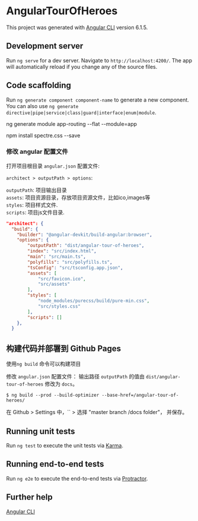 # AngularTourOfHeroes


This project was generated with [Angular CLI](https://github.com/angular/angular-cli) version 6.1.5.

## Development server

Run `ng serve` for a dev server. Navigate to `http://localhost:4200/`. The app will automatically reload if you change any of the source files.

## Code scaffolding

Run `ng generate component component-name` to generate a new component. You can also use `ng generate directive|pipe|service|class|guard|interface|enum|module`.


ng generate module app-routing --flat --module=app

npm install spectre.css --save

### 修改 angular 配置文件

打开项目根目录 `angular.json` 配置文件:  

`architect > outputPath > options`: 

`outputPath`: 项目输出目录  
`assets`: 项目资源目录，存放项目资源文件，比如ico,images等  
`styles`: 项目样式文件.  
`scripts`: 项目js文件目录.   

```json
"architect": {
  "build": {
    "builder": "@angular-devkit/build-angular:browser",
    "options": {
        "outputPath": "dist/angular-tour-of-heroes",
        "index": "src/index.html",
        "main": "src/main.ts",
        "polyfills": "src/polyfills.ts",
        "tsConfig": "src/tsconfig.app.json",
        "assets": [
            "src/favicon.ico",
            "src/assets"
        ],
        "styles": [
            "node_modules/purecss/build/pure-min.css",
            "src/styles.css"
        ],
        "scripts": []
    },
  }
```

## 构建代码并部署到 Github Pages

使用`ng build` 命令可以构建项目

修改 `angular.json` 配置文件：
输出路径 `outputPath` 的值由 `dist/angular-tour-of-heroes` 修改为 `docs`。

```
$ ng build --prod --build-optimizer --base-href=/angular-tour-of-heroes/
```

在 Github > Settings 中，`` > 选择 "master branch /docs folder"， 并保存。

## Running unit tests

Run `ng test` to execute the unit tests via [Karma](https://karma-runner.github.io).

## Running end-to-end tests

Run `ng e2e` to execute the end-to-end tests via [Protractor](http://www.protractortest.org/).

## Further help

[Angular CLI](https://github.com/angular/angular-cli) 

